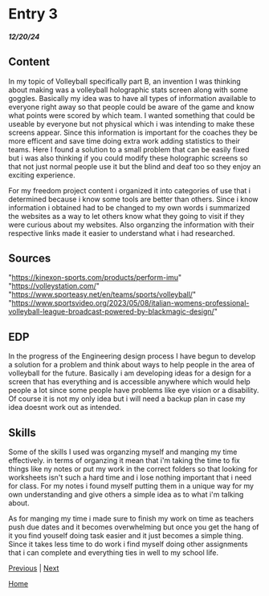 # Entry 3
##### 12/20/24

## Content

In my topic of Volleyball specifically part B, an invention I was thinking about making was a volleyball holographic stats screen along with some goggles. Basically my idea was to have all types of information available to everyone right away so that people could be aware of the game and know what points were scored by which team. I wanted something that could be useable by everyone but not physical which i was intending to make these screens appear. Since this information is important for the coaches they be more efficent and save time doing extra work adding statistics to their teams. Here I found a solution to a small problem that can be easily fixed but i was also thinking if you could modify these holographic screens so that not just normal people use it but the blind and deaf too so they enjoy an exciting experience.

For my freedom project content i organized it into categories of use that i determined because i know some tools are better than others. Since i know information i obtained had to be changed to my own words i summarized the websites as a way to let others know what they going to visit if they were curious about my websites. Also organzing the information with their respective links made it easier to understand what i had researched. 

## Sources 

<a> "https://kinexon-sports.com/products/perform-imu" </a>
<a>"https://volleystation.com/" </a>
<a>"https://www.sporteasy.net/en/teams/sports/volleyball/" </a>
<a>"https://www.sportsvideo.org/2023/05/08/italian-womens-professional-volleyball-league-broadcast-powered-by-blackmagic-design/" </a>

## EDP

In the progress of the Engineering design process I have begun to develop a solution for a problem and think about ways to help people in the area of volleyball for the future. Basically i am developing ideas for a design for a screen that has everything and is accessible anywhere which would help people a lot since some people have problems like eye vision or a disability. Of course it is not my only idea but i will need a backup plan in case my idea doesnt work out as intended.

## Skills 

Some of the skills I used was organzing myself and manging my time effectively. in terms of organzing it mean that i'm taking the time to fix things like ny notes or put my work in the correct folders so that looking for worksheets isn't such a hard time and i lose nothing important that i need for class. For my notes i found myself putting them in a unique way for my own understanding and give others a simple idea as to what i'm talking about.

As for manging my time i made sure to finish my work on time as teachers push due dates and it becomes overwhelming but once you get the hang of it you find youself doing task easier and it just becomes a simple thing. Since it takes less time to do work i find myself doing other assignments that i can complete and everything ties in well to my school life.

[Previous](entry02.md) | [Next](entry04.md)

[Home](../README.md)
